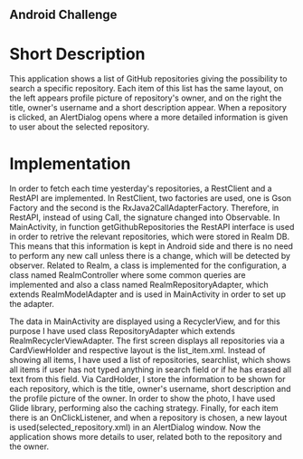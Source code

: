 ## Android Challenge

# Short Description

This application shows a list of GitHub repositories giving the possibility to search a specific repository. Each item of this list has the same layout, on the left appears profile picture of repository's owner, and on the right the title, owner's username and a short description appear. When a repository is clicked, an AlertDialog opens where a more detailed information is given to user about the selected repository.

# Implementation

In order to fetch each time yesterday's repositories, a RestClient and a RestAPI are implemented. In RestClient, two factories are used, one is Gson Factory and the second is the RxJava2CallAdapterFactory. Therefore, in RestAPI, instead of using Call<T>, the signature changed into Observable<T>. In MainActivity, in function getGithubRepositories the RestAPI interface is used in order to retrive the relevant repositories, which were stored in Realm DB. This means that this information is kept in Android side and there is no need to perform any new call unless there is a change, which will be detected by observer. Related to Realm, a class is implemented for the configuration, a class named RealmController where some common queries are implemented and also a class named RealmRepositoryAdapter, which extends RealmModelAdapter and is used in MainActivity in order to set up the adapter. 

The data in MainActivity are displayed using a RecyclerView, and for this purpose I have used class RepositoryAdapter which extends RealmRecyclerViewAdapter. The first screen displays all repositories via a CardViewHolder and respective layout is the list_item.xml. Instead of showing all items, I have used a list of repositories, searchlist, which shows all items if user has not typed anything in search field or if he has erased all text from this field. Via CardHolder, I store the information to be shown for each repository, which is the title, owner's username, short description and the profile picture of the owner. In order to show the photo, I have used Glide library, performing also the caching strategy. Finally, for each item there is an OnClickListener, and when a repository is chosen, a new layout is used(selected_repository.xml) in an AlertDialog window. Now the application shows more details to user, related both to the repository and the owner.


